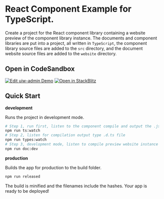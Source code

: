 React Component Example for TypeScript.
===

Create a project for the React component library containing a website preview of the component library instance. The documents and component libraries are put into a project, all written in `TypeScript`, the component library source files are added to the `src` directory, and the document website source files are added to the `website` directory.

## Open in CodeSandbox

[![Edit uiw-admin Demo](https://codesandbox.io/static/img/play-codesandbox.svg)](https://codesandbox.io/s/github/uiwjs/uiw-admin/tree/master/examples/base)
[![Open in StackBlitz](https://img.shields.io/badge/Open%20in-StackBlitz-blue?logo=)](https://stackblitz.com/github/uiwjs/uiw-admin/tree/master/examples/base?embed=1&hideNavigation=0&hidedevtools=0)

## Quick Start

**development**

Runs the project in development mode.  

```bash
# Step 1, run first, listen to the component compile and output the .js file
npm run ts:watch
# Step 2, listen for compilation output type .d.ts file
npm run types:watch
# Step 3, development mode, listen to compile preview website instance
npm run doc:dev
```

**production**

Builds the app for production to the build folder.

```bash
npm run released
```

The build is minified and the filenames include the hashes.
Your app is ready to be deployed!

